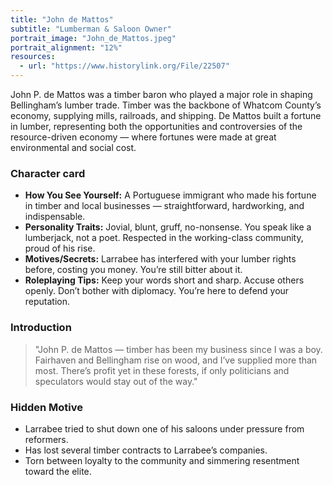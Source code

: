 ```yaml
---
title: "John de Mattos"
subtitle: "Lumberman & Saloon Owner"
portrait_image: "John_de_Mattos.jpeg"
portrait_alignment: "12%"
resources:
  - url: "https://www.historylink.org/File/22507"
---
```


John P. de Mattos was a timber baron who played a major role in shaping Bellingham’s lumber trade. Timber was the backbone of Whatcom County’s economy, supplying mills, railroads, and shipping. De Mattos built a fortune in lumber, representing both the opportunities and controversies of the resource-driven economy — where fortunes were made at great environmental and social cost.

### Character card

* **How You See Yourself:** A Portuguese immigrant who made his fortune in timber and local businesses — straightforward, hardworking, and indispensable.
* **Personality Traits:** Jovial, blunt, gruff, no-nonsense. You speak like a lumberjack, not a poet. Respected in the working-class community, proud of his rise.
* **Motives/Secrets:** Larrabee has interfered with your lumber rights before, costing you money. You’re still bitter about it.
* **Roleplaying Tips:** Keep your words short and sharp. Accuse others openly. Don’t bother with diplomacy. You’re here to defend your reputation.

### Introduction

> "John P. de Mattos — timber has been my business since I was a boy. Fairhaven and Bellingham rise on wood, and I’ve supplied more than most. There’s profit yet in these forests, if only politicians and speculators would stay out of the way."

### Hidden Motive

* Larrabee tried to shut down one of his saloons under pressure from reformers.
* Has lost several timber contracts to Larrabee’s companies.
* Torn between loyalty to the community and simmering resentment toward the elite.